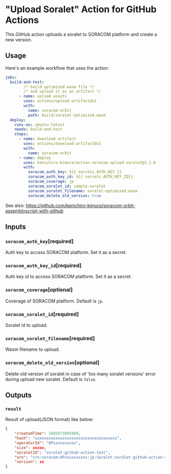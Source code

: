 # "Upload Soralet" Action for GitHub Actions

This GitHub action uploads a soralet to SORACOM platform and create a new version.

## Usage

Here's an example workflow that uses the action:

```yaml
jobs:
  build-and-test:
        /* build optimized wasm file */
        /* and upload it as an artifact */
      - name: upload assets
        uses: actions/upload-artifact@v2
        with:
          name: soracom-orbit
          path: build/soralet-optimized.wasm
  deploy:
    runs-on: ubuntu-latest
    needs: build-and-test
    steps:
      - name: download artifact
        uses: actions/download-artifact@v2
        with:
          name: soracom-orbit
      - name: deploy
        uses: kenichiro-kimura/action-soracom-upload-soralet@1.1.0
        with:
          soracom_auth_key: ${{ secrets.AUTH_KEY }}
          soracom_auth_key_id: ${{ secrets.AUTH_KEY_ID}}
          soracom_coverage: jp
          soracom_soralet_id: sample-soralet
          soracom_soralet_filename: soralet-optimized.wasm
          soracom_delete_old_version: true
```

See also: https://github.com/kenichiro-kimura/soracom-orbit-assemblyscript-with-github

## Inputs

### `soracom_auth_key`[required]

Auth key to access SORACOM platform. Set it as a secret.

### `soracom_auth_key_id`[required]

Auth key id to access SORACOM platform. Set it as a secret.

### `soracom_coverage`[optional]

Coverage of SORACOM platform. Default is `jp`.

### `soracom_soralet_id`[required]

Soralet id to upload.

### `soracom_soralet_filename`[required]

Wasm filename to upload.

### `soracom_delete_old_version`[optional]

Delete old version of soralet in case of 'too many soralet versions' error during upload new soralet. Default is `false`.

## Outputs

### `result`

Result of upload(JSON format) like below:

```json
{
	"createdTime": 1682673805989,
	"hash": "xxxxxxxxxxxxxxxxxxxxxxxxxxxxxxxxxxxx",
	"operatorId": "OPxxxxxxxxxx",
	"size": xxxxx,
	"soraletId": "soralet-github-action-test",
	"srn": "srn:soracom:OPxxxxxxxxxx:jp:Soralet:soralet-github-action-test/xx",
	"version": xx
}
```
